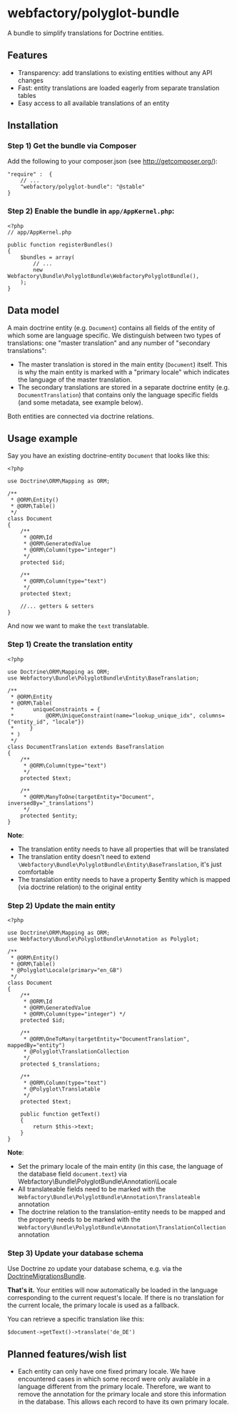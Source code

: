 webfactory/polyglot-bundle
==========================

A bundle to simplify translations for Doctrine entities.

Features
--------
* Transparency: add translations to existing entities without any API changes
* Fast: entity translations are loaded eagerly from separate translation tables
* Easy access to all available translations of an entity


Installation
------------

### Step 1) Get the bundle via Composer
Add the following to your composer.json (see http://getcomposer.org/):

    "require" :  {
        // ...
        "webfactory/polyglot-bundle": "@stable"
    }

### Step 2) Enable the bundle in `app/AppKernel.php`:

	<?php
	// app/AppKernel.php
	
	public function registerBundles()
	{
	    $bundles = array(
	        // ...
	        new Webfactory\Bundle\PolyglotBundle\WebfactoryPolyglotBundle(),
	    );
	}


Data model
----------

A main doctrine entity (e.g. `Document`) contains all fields of the entity of which some are language specific. We
distinguish between two types of translations: one "master translation" and any number of "secondary translations":

* The master translation is stored in the main entity (`Document`) itself. This is why the main entity is marked with a
"primary locale" which indicates the language of the master translation.
* The secondary translations are stored in a separate doctrine entity (e.g. `DocumentTranslation`) that contains only
the language specific fields (and some metadata, see example below).

Both entities are connected via doctrine relations.


Usage example
-------------

Say you have an existing doctrine-entity `Document` that looks like this:

	<?php
	
	use Doctrine\ORM\Mapping as ORM;
	
	/**
	 * @ORM\Entity()
	 * @ORM\Table()
	 */
	class Document
	{
	    /**
	     * @ORM\Id
	     * @ORM\GeneratedValue
	     * @ORM\Column(type="integer")
	     */
	    protected $id;
	
	    /**
	     * @ORM\Column(type="text")
	     */
	    protected $text;

	    //... getters & setters
	}


And now we want to make the `text` translatable.

### Step 1) Create the translation entity

	<?php
		
	use Doctrine\ORM\Mapping as ORM;
	use Webfactory\Bundle\PolyglotBundle\Entity\BaseTranslation;
	
	/**
	 * @ORM\Entity
	 * @ORM\Table(
	 *      uniqueConstraints = {
	 *          @ORM\UniqueConstraint(name="lookup_unique_idx", columns={"entity_id", "locale"})
	 *     }
	 * )
	 */
	class DocumentTranslation extends BaseTranslation
	{
	    /**
	     * @ORM\Column(type="text")
	     */
	    protected $text;

	    /**
	     * @ORM\ManyToOne(targetEntity="Document", inversedBy="_translations")
	     */
	    protected $entity;
	}


**Note**:

* The translation entity needs to have all properties that will be translated
* The translation entity doesn't need to extend `\Webfactory\Bundle\PolyglotBundle\Entity\BaseTranslation`, it's just
comfortable
* The translation entity needs to have a property $entity which is mapped (via doctrine relation) to the original entity

### Step 2) Update the main entity

	<?php

	use Doctrine\ORM\Mapping as ORM;
	use Webfactory\Bundle\PolyglotBundle\Annotation as Polyglot;
	
	/**
	 * @ORM\Entity()
	 * @ORM\Table()
	 * @Polyglot\Locale(primary="en_GB")
	 */
	class Document
	{
	    /**
	     * @ORM\Id
	     * @ORM\GeneratedValue
	     * @ORM\Column(type="integer") */
	    protected $id;
	
	    /**
	     * @ORM\OneToMany(targetEntity="DocumentTranslation", mappedBy="entity")
	     * @Polyglot\TranslationCollection
	     */
	    protected $_translations;
	
	    /**
	     * @ORM\Column(type="text")
	     * @Polyglot\Translatable
	     */
	    protected $text;
	    
	    public function getText()
	    {
	        return $this->text;
        }
	}

**Note**:

* Set the primary locale of the main entity (in this case, the language of the database field `document.text`) via
Webfactory\Bundle\PolyglotBundle\Annotation\Locale
* All translateable fields need to be marked with the `Webfactory\Bundle\PolyglotBundle\Annotation\Translateable`
annotation
* The doctrine relation to the translation-entity needs to be mapped and the property needs to be marked with the
`Webfactory\Bundle\PolyglotBundle\Annotation\TranslationCollection` annotation


### Step 3) Update your database schema

Use Doctrine zo update your database schema, e.g. via the
[DoctrineMigrationsBundle](https://github.com/doctrine/DoctrineMigrationsBundle).


**That's it.**
Your entities will now automatically be loaded in the language corresponding to the current request's locale.
If there is no translation for the current locale, the primary locale is used as a fallback.

You can retrieve a specific translation like this:

	$document->getText()->translate('de_DE')


Planned features/wish list
--------------------------

* Each entity can only have one fixed primary locale. 
  We have encountered cases in which some record were only available in a language different from the primary locale.
  Therefore, we want to remove the annotation for the primary locale and store this information in the database. This allows each record to have its own primary locale.
